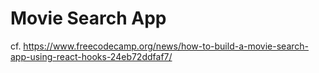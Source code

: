 # Movie Search App

cf. https://www.freecodecamp.org/news/how-to-build-a-movie-search-app-using-react-hooks-24eb72ddfaf7/

